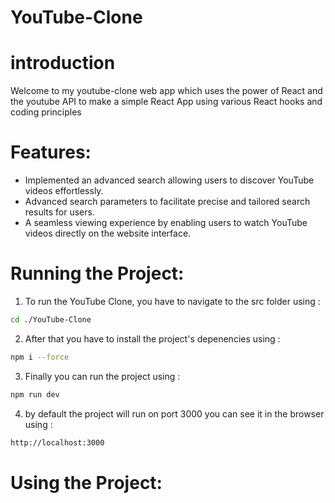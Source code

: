 # YouTube-Clone
# introduction
Welcome to my youtube-clone web app which uses the power of React and the youtube API  to make a simple React App using various React hooks and coding principles

# Features: 
* Implemented an advanced search allowing users to discover YouTube videos effortlessly.
* Advanced search parameters to facilitate precise and tailored search results for users.
* A seamless viewing experience by enabling users to watch YouTube videos directly on the
website interface.

# Running the Project: 
1. To run the YouTube Clone, you have to navigate to the src folder using :

```bash
cd ./YouTube-Clone
```

2. After that you have to install the project's depenencies using :
```bash
npm i --force
```

3. Finally you can run the project using :
```bash
npm run dev 
```

4. by default the project will run on port 3000
you can see it in the browser using :
```bash
http://localhost:3000 
```

# Using the Project:
